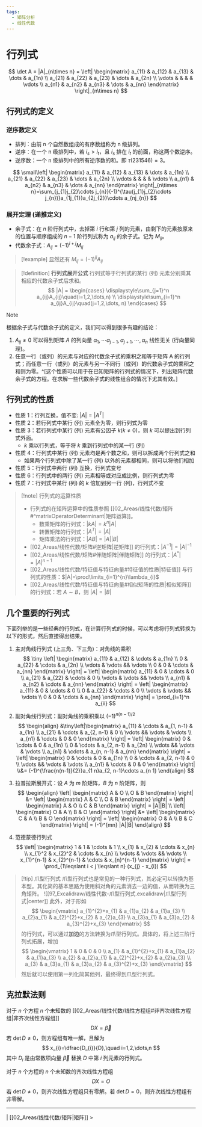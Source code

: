 ```yaml
---
tags:
  - 矩阵分析
  - 线性代数
---
```


# 行列式

$$
\det A = |A|_{n\times n} = \left| \begin{matrix}
a_{11} & a_{12} & a_{13} & \dots & a_{1n} \\
a_{21} & a_{22} & a_{23} & \dots & a_{2n} \\
\vdots & & & & \vdots  \\
a_{n1} & a_{n2} & a_{n3} & \dots & a_{nn}
\end{matrix}
\right|_{n\times n}
$$

## 行列式的定义

### 逆序数定义

- 排列：由前 n 个自然数组成的有序数组称为 n 级排列。
- 逆序：在一个 n 级排列中，若 $i_{s} > i_{t}$，且 $i_{s}$ 排在 $i_{t}$ 的前面，称这两个数逆序。
- 逆序数：一个 n 级排列中的所有逆序数的和。即 $\tau(231546)=3$。

$$
\small\left| \begin{matrix}
a_{11} & a_{12} & a_{13} & \dots & a_{1n} \\
a_{21} & a_{22} & a_{23} & \dots & a_{2n} \\
\vdots & & & & \vdots  \\
a_{n1} & a_{n2} & a_{n3} & \dots & a_{nn}
\end{matrix}
\right|_{n\times n}=\sum_{j_{1}j_{2}\cdots j_{n}}(-1)^{\tau(j_{1}j_{2}\cdots j_{n})}a_{1j_{1}}a_{2j_{2}}\cdots a_{nj_{n}}
$$

### 展开定理 (递推定义)

- 余子式：在 $n$ 阶行列式中，去掉第 $i$ 行和第 $j$ 列的元素，由剩下的元素按原来的位置与顺序组成的 $n-1$ 阶行列式称为 $a_{ij}$ 的余子式。记为 $M_{ij}$。
- 代数余子式：$A_{ij}=(-1)^{i+j}M_{ij}$

> [!example] 显然还有 $M_{ij}=(-1)^{ij}A_{ij}$

> [!definition] **行列式展开公式**
> 行列式等于行列式的某行 (列) 元素分别乘其相应的代数余子式后求和。
> $$
> |A| = \begin{cases}
> \displaystyle\sum_{j=1}^n a_{ij}A_{ij}\quad(i=1,2,\dots,n) \\
> \displaystyle\sum_{i=1}^n a_{ij}A_{ij}\quad(j=1,2,\dots, n)
> \end{cases}
> $$

> [!note]
> 根据余子式与代数余子式的定义，我们可以得到很多有趣的结论：
> 1. $A_{ij}\neq 0$ 可以得到矩阵 $A$ 的列向量 $\alpha_{1},\cdots\alpha _{j-1},\alpha_{j+1},\cdots,\alpha_{n}$ 线性无关 (行向量同理)。
> 2. 任意一行（或列）的元素与对应的代数余子式的乘积之和等于矩阵 A 的行列式；而任意一行（或列）的元素与另一不同行（或列）的代数余子式的乘积之和则为零。^[这个性质可以用于在已知矩阵的行列式的情况下，列出矩阵代数余子式的方程。在求解一些代数余子式的线性组合的情况下尤其有效。]

## 行列式的性质

- 性质 1：行列互换，值不变: $|A|=|A^T|$
- 性质 2：若行列式中某行 (列) 元素全为零，则行列式为零
- 性质 3：若行列式中某行 (列) 元素有公因子 $k(k\neq 0)$，则 $k$ 可以提出到行列式外面。
	- $k$ 乘以行列式，等于将 $k$ 乘到行列式中的某一行 (列)
- 性质 4：行列式中某行 (列) 元素均是两个数之和，则可以拆成两个行列式之和
	- 如果两个行列式中除了某一行 (列) 以外的元素都相同，则可以将他们相加
- 性质 5：行列式中两行 (列) 互换，行列式变号
- 性质 6：行列式中的两行 (列) 元素相等或对应成比例，则行列式为零
- 性质 7：行列式中某行 (列) 的 $k$ 倍加到另一行 (列)，行列式不变

> [!note] 行列式的运算性质
> - 行列式的在矩阵运算中的性质参照 [[02_Areas/线性代数/矩阵#^matrixOperatorDeterminant|矩阵运算]]。
> 	- 数乘矩阵的行列式：$|kA|=k^{n}|A|$
> 	- 转置矩阵的行列式：$|A^{T}|=|A|$
> 	- 矩阵乘法的行列式：$|AB|=|A||B|$
> - [[02_Areas/线性代数/矩阵#逆矩阵|逆矩阵]] 的行列式：$|A^{-1}|=|A|^{-1}$
> - [[02_Areas/线性代数/矩阵#伴随矩阵|伴随矩阵]] 的行列式：$|A^{*}|=|A|^{n-1}$
> - [[02_Areas/线性代数/特征值与特征向量#特征值的性质|特征值]] 与行列式的性质：$|A|=\prod\limits_{i=1}^{n}\lambda_{i}$
> - [[02_Areas/线性代数/特征值与特征向量#相似矩阵的性质|相似矩阵]] 的行列式：若 $A\sim B$，则 $|A|=|B|$

## 几个重要的行列式

下面列举的是一些经典的行列式，在计算行列式的时候，可以考虑将行列式转换为以下的形式，然后直接得出结果。

1. 主对角线行列式 (上三角、下三角)：对角线的乘积
$$
\tiny
\left| \begin{matrix}
a_{11} & a_{12} & \cdots & a_{1n} \\
0 & a_{22} & \cdots & a_{2n} \\
\vdots & \vdots && \vdots \\
0 & 0 & \cdots & a_{nn}
\end{matrix} \right|
=
\left| \begin{matrix}
a_{11} & 0 & \cdots & 0 \\
a_{21} & a_{22} & \cdots & 0 \\
\vdots & \vdots && \vdots \\
a_{n1} & a_{n2} & \cdots & a_{nn}
\end{matrix} \right|
=
\left| \begin{matrix}
a_{11} & 0 & \cdots & 0 \\
0 & a_{22} & \cdots & 0 \\
\vdots & \vdots && \vdots \\
0 & 0 & \cdots & a_{nn}
\end{matrix} \right|
=
\prod_{i=1}^n a_{ii}
$$

2. 副对角线行列式：副对角线的乘积乘以 $(-1)^{n(n-1)/2}$
$$
\begin{align}
&\tiny\left|\begin{matrix}
a_{11} & \cdots & a_{1, n-1} & a_{1n} \\
a_{21} & \cdots & a_{2, n-1} & 0 \\
\vdots && \vdots & \vdots \\
a_{n1} & \cdots & 0 & 0
\end{matrix} \right|
=
\left| \begin{matrix}
0 & \cdots & 0 & a_{1n} \\
0 & \cdots & a_{2, n-1} & a_{2n} \\
\vdots && \vdots & \vdots \\
a_{n1} & \cdots & a_{n, n-1} & a_{nn}
\end{matrix} \right|
=
\left| \begin{matrix}
0 & \cdots & 0 & a_{1n} \\
0 & \cdots & a_{2, n-1} & 0 \\
\vdots && \vdots & \vdots \\
a_{n1} & \cdots & 0 & 0
\end{matrix} \right|
\\&=
(-1)^{\frac{n(n-1)}{2}}a_{1 n}a_{2, n-1}\cdots a_{n 1}
\end{align}
$$

3. 拉普拉斯展开式：设 $A$ 为 $m$ 阶矩阵，$B$ 为 $n$ 阶矩阵，则
$$
\begin{align}
\left| \begin{matrix}
A & O \\
O & B
\end{matrix} \right|
&=
\left| \begin{matrix}
A & C \\
O & B
\end{matrix} \right|
=
\left| \begin{matrix}
A & O \\
C & B
\end{matrix} \right|
=
|A||B| \\
\left| \begin{matrix}
O & A \\
B & O
\end{matrix} \right|
&= 
\left| \begin{matrix}
C & A \\
B & O
\end{matrix} \right|
=
\left| \begin{matrix}
O & A \\
B & C
\end{matrix} \right|
=
(-1)^{mn} |A||B|
\end{align}
$$
4. 范德蒙德行列式
$$
\left| \begin{matrix}
1 & 1 & \cdots & 1 \\
x_{1} & x_{2} & \cdots & x_{n} \\
x_{1}^2 & x_{2}^2 & \cdots &  x_{n} \\
\vdots & \vdots  && \vdots \\
x_{1}^{n-1}  & x_{2}^{n-1} & \cdots & x_{n}^{n-1}
\end{matrix} \right|
=
\prod_{1\leqslant i < j \leqslant n} (x_{j} - x_{i})
$$

> [!tip] 爪型行列式
> 爪型行列式也是常见的一种行列式，其必定可以转换为基本型。其化简的基本思路为使用斜对角的元素消去一边的值，从而转换为三角矩阵。
> ![[97_Excalidraw/线性代数-爪型行列式.excalidraw|爪型行列式|center]]
> 此外，对于形如
> $$
> \begin{vmatrix}
> a_{1}^{2}+x_{1} & a_{1}a_{2} & a_{1}a_{3} \\
> a_{2}a_{1} & a_{2}^{2}+x_{2} & a_{2}a_{3} \\
> a_{3}a_{1} & a_{3}a_{2} & a_{3}^{2}+x_{3}
> \end{vmatrix}
> $$
> 的行列式，可以通过**加边**的方法转换为爪型行列式。具体的，将上述三阶行列式拓展，增加
> $$
> \begin{vmatrix}
> 1 & 0 & 0 & 0 \\
> a_{1} & a_{1}^{2}+x_{1} & a_{1}a_{2} & a_{1}a_{3} \\
> a_{2} & a_{2}a_{1} & a_{2}^{2}+x_{2} & a_{2}a_{3} \\
> a_{3} & a_{3}a_{1} & a_{3}a_{2} & a_{3}^{2}+x_{3}
> \end{vmatrix}
> $$
> 然后就可以使用第一列化简其他列，最终得到爪型行列式。

## 克拉默法则

对于 $n$ 个方程 $n$ 个未知数的 [[02_Areas/线性代数/线性方程组#非齐次线性方程组|非齐次线性方程组]]
$$
DX=\vec{\beta}
$$
若 $\det D\neq 0$，则方程组有唯一解，且解为
$$
x_{i}=\dfrac{D_{i}}{D},\quad i=1,2,\dots,n
$$
其中 $D_{i}$ 是由常数项向量 $\vec{\beta}$ 替换 $D$ 中第 $i$ 列元素的行列式。

对于 $n$ 个方程的 $n$ 个未知数的齐次线性方程组
$$
DX=O
$$
若 $\det D\neq 0$，则齐次线性方程组只有零解。若 $\det D=0$，则齐次线性方程组有非零解。

---

| [[02_Areas/线性代数/矩阵|矩阵]] >
